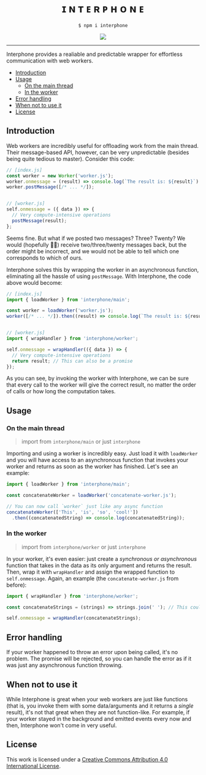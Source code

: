 <div align="center">
  <h1>ɪ ɴ ᴛ ᴇ ʀ ᴘ ʜ ᴏ ɴ ᴇ</h1>

  `$ npm i interphone`

  [![](https://img.shields.io/npm/v/interphone?style=flat-square)](https://www.npmjs.com/package/interphone)
</div>

<hr />

Interphone provides a realiable and predictable wrapper for effortless communication with web workers.

- [Introduction](#introduction)
- [Usage](#usage)
  - [On the main thread](#on-the-main-thread)
  - [In the worker](#in-the-worker)
- [Error handling](#error-handling)
- [When not to use it](#when-not-to-use-it)
- [License](#license)

## Introduction
Web workers are incredibly useful for offloading work from the main thread. Their message-based API, however, can be very unpredictable (besides being quite tedious to master). Consider this code:

```javascript
// [index.js]
const worker = new Worker('worker.js');
worker.onmessage = (result) => console.log(`The result is: ${result}`)
worker.postMessage([/* ... */]);


// [worker.js]
self.onmessage = ({ data }) => {
  // Very compute-intensive operations
  postMessage(result);
};
```

Seems fine. But what if we posted two messages? Three? Twenty? We would (hopefully :man_shrugging:) receive two/three/twenty messages back, but the order might be incorrect, and we would not be able to tell which one corresponds to which of ours.

Interphone solves this by wrapping the worker in an asynchronous function, eliminating all the hassle of using `postMessage`. With Interphone, the code above would become:

```javascript
// [index.js]
import { loadWorker } from 'interphone/main';

const worker = loadWorker('worker.js');
worker([/* ... */]).then((result) => console.log(`The result is: ${result}`));


// [worker.js]
import { wrapHandler } from 'interphone/worker';

self.onmessage = wrapHandler(({ data }) => {
  // Very compute-intensive operations
  return result; // This can also be a promise
});
```

As you can see, by invoking the worker with Interphone, we can be sure that every call to the worker will give the correct result, no matter the order of calls or how long the computation takes.


## Usage

### On the main thread
> import from `interphone/main` or just `interphone`

Importing and using a worker is incredibly easy. Just load it with `loadWorker` and you will have access to an asynchronous function that invokes your worker and returns as soon as the worker has finished. Let's see an example:

```javascript
import { loadWorker } from 'interphone/main';

const concatenateWorker = loadWorker('concatenate-worker.js');

// You can now call `worker` just like any async function
concatenateWorker(['This', 'is', 'so', 'cool!'])
  .then((concatenatedString) => console.log(concatenatedString));
```

### In the worker
> import from `interphone/worker` or just `interphone`

In your worker, it's even easier: just create a *synchronous or asynchronous* function that takes in the data as its only argument and returns the result. Then, wrap it with `wrapHandler` and assign
the wrapped function to `self.onmessage`. Again, an example (the `concatenate-worker.js` from before):

```javascript
import { wrapHandler } from 'interphone/worker';

const concatenateStrings = (strings) => strings.join(' '); // This could also be async

self.onmessage = wrapHandler(concatenateStrings);
```

## Error handling
If your worker happened to throw an error upon being called, it's no problem. The promise will be rejected, so you can handle the error as if it was just any asynchronous function throwing.

## When not to use it
While Interphone is great when your web workers are just like functions (that is, you invoke them with some data/arguments and it returns a *single* result), it's not that great when they are not function-like. For example, if your worker stayed in the background and emitted events every now and then, Interphone won't come in very useful.

## License
This work is licensed under a [Creative Commons Attribution 4.0 International License](http://creativecommons.org/licenses/by/4.0/).
